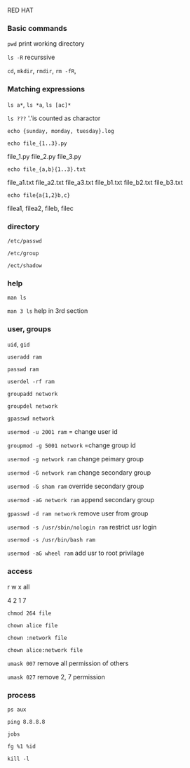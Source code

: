 RED HAT

### Basic commands

`pwd` print working directory

`ls -R` recurssive

`cd`, `mkdir`, `rmdir`, `rm -fR`,

### Matching expressions
`ls a*`, `ls *a`, `ls [ac]*`

`ls ???` '.'is counted as charactor

`echo {sunday, monday, tuesday}.log`

`echo file_{1..3}.py`

file_1.py file_2.py file_3.py

`echo file_{a,b}{1..3}.txt`

file_a1.txt file_a2.txt file_a3.txt file_b1.txt file_b2.txt file_b3.txt

`echo file{a{1,2}b,c}`

filea1, filea2, fileb, filec

### directory

`/etc/passwd`

`/etc/group`

`/ect/shadow`

### help
`man ls`

`man 3 ls` help in 3rd section

### user, groups

`uid`, `gid`

`useradd ram`

`passwd ram`

`userdel -rf ram`

`groupadd network`

`groupdel network`

`gpasswd network`





`usermod -u 2001 ram` = change user id

`groupmod -g 5001 network` =change group id

`usermod -g network ram` change peimary group

`usermod -G network ram` change secondary group

`usermod -G sham ram` override secondary group

`usermod -aG network ram` append secondary group

`gpasswd -d ram network` remove user from group

`usermod -s /usr/sbin/nologin ram` restrict usr login

`usermod -s /usr/bin/bash ram`

`usermod -aG wheel ram` add usr to root privilage


### access
r w x all

4 2 1 7

`chmod 264 file`

`chown alice file`

`chown :network file`

`chown alice:network file`

`umask 007` remove all permission of others

`umask 027` remove 2, 7 permission


### process

`ps aux`

`ping 8.8.8.8`

`jobs`

`fg %1 %id`

`kill -l`








